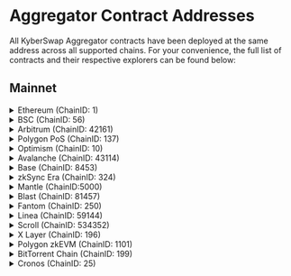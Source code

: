 # Aggregator Contract Addresses

All KyberSwap Aggregator contracts have been deployed at the same address across all supported chains. For your convenience, the full list of contracts and their respective explorers can be found below:

## Mainnet

<details>

<summary>Ethereum (ChainID: 1)</summary>

* **MetaAggregationRouterV2:** [`0x6131B5fae19EA4f9D964eAc0408E4408b66337b5`](https://etherscan.io/address/0x6131B5fae19EA4f9D964eAc0408E4408b66337b5)

</details>

<details>

<summary>BSC (ChainID: 56)</summary>

* **MetaAggregationRouterV2:** [`0x6131B5fae19EA4f9D964eAc0408E4408b66337b5`](https://bscscan.com/address/0x6131B5fae19EA4f9D964eAc0408E4408b66337b5)

</details>

<details>

<summary>Arbitrum (ChainID: 42161)</summary>

* **MetaAggregationRouterV2:** [`0x6131B5fae19EA4f9D964eAc0408E4408b66337b5`](https://arbiscan.io/address/0x6131B5fae19EA4f9D964eAc0408E4408b66337b5)

</details>

<details>

<summary>Polygon PoS (ChainID: 137)</summary>

* **MetaAggregationRouterV2:** [`0x6131B5fae19EA4f9D964eAc0408E4408b66337b5`](https://polygonscan.com/address/0x6131B5fae19EA4f9D964eAc0408E4408b66337b5)

</details>

<details>

<summary>Optimism (ChainID: 10)</summary>

* **MetaAggregationRouterV2:** [`0x6131B5fae19EA4f9D964eAc0408E4408b66337b5`](https://optimistic.etherscan.io/address/0x6131B5fae19EA4f9D964eAc0408E4408b66337b5)

</details>

<details>

<summary>Avalanche (ChainID: 43114)</summary>

* **MetaAggregationRouterV2:** [`0x6131B5fae19EA4f9D964eAc0408E4408b66337b5`](https://snowtrace.io/address/0x6131B5fae19EA4f9D964eAc0408E4408b66337b5)

</details>

<details>

<summary>Base (ChainID: 8453)</summary>

* **MetaAggregationRouterV2:** [`0x6131B5fae19EA4f9D964eAc0408E4408b66337b5`](https://basescan.org/address/0x6131B5fae19EA4f9D964eAc0408E4408b66337b5)

</details>

<details>

<summary>zkSync Era (ChainID: 324)</summary>

* **MetaAggregationRouterV2:** [`0x3F95eF3f2eAca871858dbE20A93c01daF6C2e923`](https://explorer.zksync.io/address/0x3F95eF3f2eAca871858dbE20A93c01daF6C2e923)

</details>

<details>

<summary>Mantle (ChainID:5000)</summary>

* **MetaAggregationRouterV2:** [`0x6131B5fae19EA4f9D964eAc0408E4408b66337b5`](https://explorer.mantle.xyz/address/0x6131B5fae19EA4f9D964eAc0408E4408b66337b5)

</details>

<details>

<summary>Blast (ChainID: 81457)</summary>

* **MetaAggregationRouterV2:**[`0x6131B5fae19EA4f9D964eAc0408E4408b66337b5`](https://blastscan.io/address/0x6131B5fae19EA4f9D964eAc0408E4408b66337b5)

</details>

<details>

<summary>Fantom (ChainID: 250)</summary>

* **MetaAggregationRouterV2:** [`0x6131B5fae19EA4f9D964eAc0408E4408b66337b5`](https://ftmscan.com/address/0x6131B5fae19EA4f9D964eAc0408E4408b66337b5)

</details>

<details>

<summary>Linea (ChainID: 59144)</summary>

* **MetaAggregationRouterV2:** [`0x6131B5fae19EA4f9D964eAc0408E4408b66337b5`](https://explorer.linea.build/address/0x6131B5fae19EA4f9D964eAc0408E4408b66337b5)

</details>

<details>

<summary>Scroll (ChainID: 534352)</summary>

* **MetaAggregationRouterV2:** [`0x6131B5fae19EA4f9D964eAc0408E4408b66337b5`](https://scrollscan.com/address/0x6131B5fae19EA4f9D964eAc0408E4408b66337b5)

</details>

<details>

<summary>X Layer (ChainID: 196)</summary>

* **MetaAggregationRouterV2:** [`0x6131B5fae19EA4f9D964eAc0408E4408b66337b5`](https://explorer.linea.build/address/0x6131B5fae19EA4f9D964eAc0408E4408b66337b5)

</details>

<details>

<summary>Polygon zkEVM (ChainID: 1101)</summary>

* **MetaAggregationRouterV2:** [`0x6131B5fae19EA4f9D964eAc0408E4408b66337b5`](https://zkevm.polygonscan.com/address/0x6131B5fae19EA4f9D964eAc0408E4408b66337b5)

</details>

<details>

<summary>BitTorrent Chain (ChainID: 199)</summary>

* **MetaAggregationRouterV2:** [`0x6131B5fae19EA4f9D964eAc0408E4408b66337b5`](https://bttcscan.com/address/0x6131B5fae19EA4f9D964eAc0408E4408b66337b5)

</details>

<details>

<summary>Cronos (ChainID: 25)</summary>

* **MetaAggregationRouterV2:** [`0x6131B5fae19EA4f9D964eAc0408E4408b66337b5`](https://cronoscan.com/address/0x6131B5fae19EA4f9D964eAc0408E4408b66337b5)

</details>

